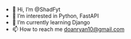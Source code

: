 - 👋 Hi, I’m @ShadFyt
- 👀 I’m interested in Python, FastAPI
- 🌱 I’m currently learning Django
- 📫 How to reach me doanryan10@gmail.com

<!---
ShadFyt/ShadFyt is a ✨ special ✨ repository because its `README.md` (this file) appears on your GitHub profile.
You can click the Preview link to take a look at your changes.
--->
